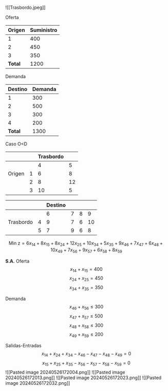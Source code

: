 ![[Trasbordo.jpeg]]

Oferta

| Origen    | Suministro |
| --------- | ---------- |
| 1         | 400        |
| 2         | 450        |
| 3         | 350        |
| **Total** | 1200       |

Demanda

| Destino   | Demanda |
| --------- | ------- |
| 1         | 300     |
| 2         | 500     |
| 3         | 300     |
| 4         | 200     |
| **Total** | 1300    |

Caso
O\<D


|        |     | Trasbordo |     |
| ------ | --- | --------- | --- |
|        |     | 4         | 5   |
| Origen | 1   | 6         | 8   |
|        | 2   | 8         | 12  |
|        | 3   | 10        | 5   |


|           |     | Destino |     |     |     |
| --------- | --- | ------- | --- | --- | --- |
|           |     | 6       | 7   | 8   | 9   |
| Trasbordo | 4   | 9       | 7   | 6   | 10  |
|           | 5   | 7       | 9   | 6   | 8   |

$$
\text{Min z} = 6x_{14} + 8x_{15} + 8x_{24} + 12x_{25} + 10x_{34} + 5x_{35} + 9x_{46} + 7x_{47} + 6x_{48} + 10x_{49} + 7x_{56} + 9x_{57} + 6x_{58} + 8x_{59}
$$

**S.A.**
Oferta
$$
x_{14} + x_{15} = 400
$$
$$
x_{24} + x_{25} = 450
$$
$$
x_{34} + x_{35} = 350
$$

Demanda
$$ x_{46} + x_{56} \leq 300 $$
$$ x_{47} + x_{57} \leq 500 $$
$$ x_{48} + x_{58} \leq 300 $$
$$ x_{49} + x_{59} \leq 200 $$

Salidas-Entradas
$$
x_{14} + x_{24} + x_{34} - x_{46} - x_{47} - x_{48} - x_{49} = 0
$$
$$
x_{15} + x_{25} + x_{35} - x_{56} - x_{57} - x_{58} - x_{59} = 0
$$
![[Pasted image 20240526172004.png]]
![[Pasted image 20240526172013.png]]
![[Pasted image 20240526172023.png]]
![[Pasted image 20240526172032.png]]

